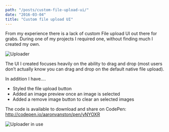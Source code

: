 ```yaml
---
path: "/posts/custom-file-upload-ui/"
date: "2016-03-04"
title: "Custom file upload UI"
---
```


From my experience there is a lack of custom File upload UI out there for grabs. During one of my projects I required one, without finding much I created my own.

![Uploader](/upload1.png)

The UI I created focuses heavily on the ability to drag and drop (most users don’t actually know you can drag and drop on the default native file upload).

In addition I have….

- Styled the file upload button
- Added an image preview once an image is selected
- Added a remove image button to clear an selected images

The code is available to download and share on CodePen: http://codepen.io/aaronvanston/pen/yNYOXR

![Uploader in use](/upload2.png)